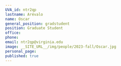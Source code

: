 ```yaml
---
UVA_id: ntr2qp
lastname: Arévalo
name: Oscar
general_position: gradstudent
position: Graduate Student
office: 
phone: 
email: ntr2qp@virginia.edu
image: __SITE_URL__/img/people/2023-fall/Oscar.jpg
personal_page:
published: true
---
```

